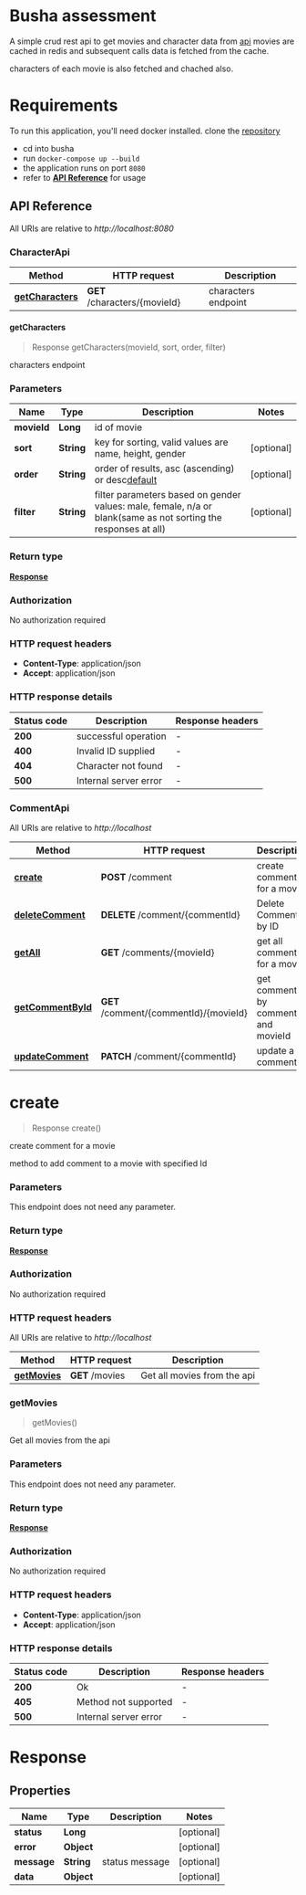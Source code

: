 
# Busha assessment

A simple crud rest api to get movies and character data from [api](https://swapi.dev)
movies are cached in redis and subsequent calls data is fetched from the cache.

characters of each movie is also fetched and chached also.

# Requirements
To run this application, you'll need docker installed.
clone the [repository](https://github.com/odamilola36/busha_)
* cd into busha
* run ```docker-compose up --build```
* the application runs on port ```8080```
* refer to [**API Reference**](Response.md) for usage

## API Reference

All URIs are relative to *http://localhost:8080*


### CharacterApi

Method | HTTP request | Description
------------- | ------------- | -------------
[**getCharacters**](CharacterApi.md#getCharacters) | **GET** /characters/{movieId} | characters endpoint

#### **getCharacters**
> Response getCharacters(movieId, sort, order, filter)

characters endpoint
### Parameters

Name | Type | Description  | Notes
------------- | ------------- | ------------- | -------------
**movieId** | **Long**| id of movie |
**sort** | **String**| key for sorting, valid values are name, height, gender | [optional]
**order** | **String**| order of results, asc (ascending) or desc[default](descending) | [optional]
**filter** | **String**| filter parameters based on gender values: male, female, n/a or blank(same as not sorting the responses at all) | [optional]

### Return type

[**Response**](Response.md)

### Authorization

No authorization required

### HTTP request headers

- **Content-Type**: application/json
- **Accept**: application/json

### HTTP response details
| Status code | Description | Response headers |
|-------------|-------------|------------------|
**200** | successful operation |  -  |
**400** | Invalid ID supplied |  -  |
**404** | Character not found |  -  |
**500** | Internal server error |  -  |

### CommentApi

All URIs are relative to *http://localhost*

Method | HTTP request | Description
------------- | ------------- | -------------
[**create**](CommentApi.md#create) | **POST** /comment | create comment for a movie
[**deleteComment**](CommentApi.md#deleteComment) | **DELETE** /comment/{commentId} | Delete Comment by ID
[**getAll**](CommentApi.md#getAll) | **GET** /comments/{movieId} | get all comments for a movie
[**getCommentById**](CommentApi.md#getCommentById) | **GET** /comment/{commentId}/{movieId} | get comments by commentId and movieId
[**updateComment**](CommentApi.md#updateComment) | **PATCH** /comment/{commentId} | update a comment

# **create**
> Response create()

create comment for a movie

method to add comment to a movie with specified Id


### Parameters
This endpoint does not need any parameter.

### Return type

[**Response**](Response.md)

### Authorization

No authorization required

### HTTP request headers

All URIs are relative to *http://localhost*

Method | HTTP request | Description
------------- | ------------- | -------------
[**getMovies**](MoviesApi.md#getMovies) | **GET** /movies | Get all movies from the api

### **getMovies**
> getMovies()

Get all movies from the api

### Parameters
This endpoint does not need any parameter.

### Return type

[**Response**](Response.md)

### Authorization

No authorization required

### HTTP request headers

- **Content-Type**: application/json
- **Accept**: application/json

### HTTP response details
| Status code | Description | Response headers |
|-------------|-------------|------------------|
**200** | Ok |  -  |
**405** | Method not supported |  -  |
**500** | Internal server error |  -  |

# Response

## Properties

Name | Type | Description | Notes
------------ | ------------- | ------------- | -------------
**status** | **Long** |  |  [optional]
**error** | **Object** |  |  [optional]
**message** | **String** | status message |  [optional]
**data** | **Object** |  |  [optional]


